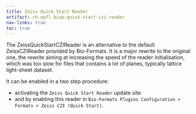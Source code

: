 ```yaml
---
title: Zeiss Quick Start Reader
artifact: ch.epfl.biop:quick-start-czi-reader
nav-links: true
toc: true
---
```


The ZeissQuickStartCZIReader is an alternative to the default ZeissCZIReader provided by Bio-Formats. 
It is a major rewrite to the original one, the rewrite aiming at increasing the speed of the reader initialisation, which was too slow for files that contains a lot of planes, typically lattice light-sheet dataset.

It can be enabled in a two step procedure:
- activating the `Zeiss Quick Start Reader` update site
- and by enabling this reader in `Bio-Formats Plugins Configuration > Formats > Zeiss CZI (Quick Start)`.
